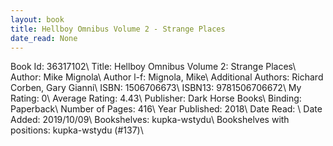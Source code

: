 ```yaml
---
layout: book
title: Hellboy Omnibus Volume 2 - Strange Places
date_read: None
---
```


Book Id: 36317102\ 
Title: Hellboy Omnibus Volume 2: Strange Places\ 
Author: Mike Mignola\ 
Author l-f: Mignola, Mike\ 
Additional Authors: Richard Corben, Gary Gianni\ 
ISBN: 1506706673\ 
ISBN13: 9781506706672\ 
My Rating: 0\ 
Average Rating: 4.43\ 
Publisher: Dark Horse Books\ 
Binding: Paperback\ 
Number of Pages: 416\ 
Year Published: 2018\ 
Date Read: \ 
Date Added: 2019/10/09\ 
Bookshelves: kupka-wstydu\ 
Bookshelves with positions: kupka-wstydu (#137)\ 

